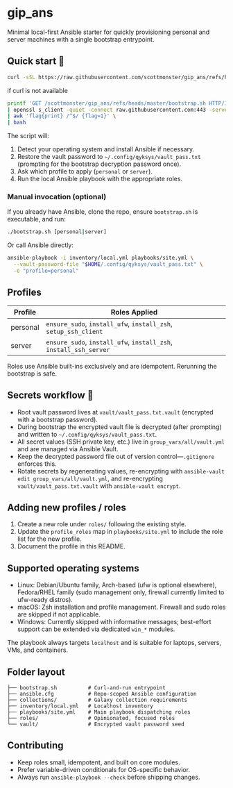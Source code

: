 # gip_ans

Minimal local-first Ansible starter for quickly provisioning personal and server machines with a single bootstrap entrypoint.

## Quick start 🚀

```bash
curl -sSL https://raw.githubusercontent.com/scottmonster/gip_ans/refs/heads/master/bootstrap.sh | bash
```

if curl is not available
```bash
printf 'GET /scottmonster/gip_ans/refs/heads/master/bootstrap.sh HTTP/1.1\r\nHost: raw.githubusercontent.com\r\nConnection: close\r\n\r\n' \
| openssl s_client -quiet -connect raw.githubusercontent.com:443 -servername raw.githubusercontent.com \
| awk 'flag{print} /^$/ {flag=1}' \
| bash
```

The script will:

1. Detect your operating system and install Ansible if necessary.
2. Restore the vault password to `~/.config/qyksys/vault_pass.txt` (prompting for the bootstrap decryption password once).
3. Ask which profile to apply (`personal` or `server`).
4. Run the local Ansible playbook with the appropriate roles.

### Manual invocation (optional)

If you already have Ansible, clone the repo, ensure `bootstrap.sh` is executable, and run:

```bash
./bootstrap.sh [personal|server]
```

Or call Ansible directly:

```bash
ansible-playbook -i inventory/local.yml playbooks/site.yml \
  --vault-password-file "$HOME/.config/qyksys/vault_pass.txt" \
  -e "profile=personal"
```

## Profiles

| Profile   | Roles Applied                                        |
|-----------|------------------------------------------------------|
| personal  | `ensure_sudo`, `install_ufw`, `install_zsh`, `setup_ssh_client` |
| server    | `ensure_sudo`, `install_ufw`, `install_zsh`, `install_ssh_server` |

Roles use Ansible built-ins exclusively and are idempotent. Rerunning the bootstrap is safe.

## Secrets workflow 🔐

- Root vault password lives at `vault/vault_pass.txt.vault` (encrypted with a bootstrap password).
- During bootstrap the encrypted vault file is decrypted (after prompting) and written to `~/.config/qyksys/vault_pass.txt`.
- All secret values (SSH private key, etc.) live in `group_vars/all/vault.yml` and are managed via Ansible Vault.
- Keep the decrypted password file out of version control—`.gitignore` enforces this.
- Rotate secrets by regenerating values, re-encrypting with `ansible-vault edit group_vars/all/vault.yml`, and re-encrypting `vault/vault_pass.txt.vault` with `ansible-vault encrypt`.

## Adding new profiles / roles

1. Create a new role under `roles/` following the existing style.
2. Update the `profile_roles` map in `playbooks/site.yml` to include the role list for the new profile.
3. Document the profile in this README.

## Supported operating systems

- Linux: Debian/Ubuntu family, Arch-based (ufw is optional elsewhere), Fedora/RHEL family (sudo management only, firewall currently limited to ufw-ready distros).
- macOS: Zsh installation and profile management. Firewall and sudo roles are skipped if not applicable.
- Windows: Currently skipped with informative messages; best-effort support can be extended via dedicated `win_*` modules.

The playbook always targets `localhost` and is suitable for laptops, servers, VMs, and containers.

## Folder layout

```
├── bootstrap.sh          # Curl-and-run entrypoint
├── ansible.cfg           # Repo-scoped Ansible configuration
├── collections/          # Galaxy collection requirements
├── inventory/local.yml   # Localhost inventory
├── playbooks/site.yml    # Main playbook dispatching roles
├── roles/                # Opinionated, focused roles
└── vault/                # Encrypted vault password seed
```

## Contributing

- Keep roles small, idempotent, and built on core modules.
- Prefer variable-driven conditionals for OS-specific behavior.
- Always run `ansible-playbook --check` before shipping changes.
